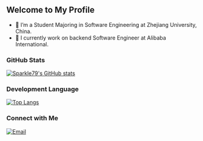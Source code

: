 ## Welcome to My Profile

<!--
**Sparkle6979/Sparkle6979** is a ✨ _special_ ✨ repository because its `README.md` (this file) appears on your GitHub profile.

Here are some ideas to get you started:

- 🔭 I’m currently working on ...
- 🌱 I’m currently learning ...
- 👯 I’m looking to collaborate on ...
- 🤔 I’m looking for help with ...
- 💬 Ask me about ...
- 📫 How to reach me: ...
- 😄 Pronouns: ...
- ⚡ Fun fact: ...
-->

- 🔭 I’m a Student Majoring in Software Engineering at Zhejiang University, China.
- 🌱 I currently work on backend Software Engineer at Alibaba International.


### GitHub Stats


[![Sparkle79's GitHub stats](https://github-readme-stats.vercel.app/api?username=Sparkle6979&show_icons=true)](https://github.com/Sparkle6979?tab=repositories)


### Development Language


[![Top Langs](https://github-readme-stats.vercel.app/api/top-langs/?username=Sparkle6979&layout=compact)](https://github.com/Sparkle6979?tab=repositories)


### Connect with Me
<a href="mailto:648941183@qq.com"><img alt="Email" src="https://img.shields.io/badge/Email-liuhl79@163.com-blue?style=flat-square&logo=gmail"></a>
